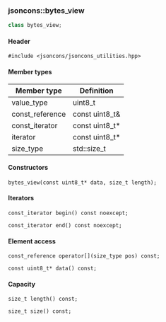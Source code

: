 ### jsoncons::bytes_view

```c++
class bytes_view;
```

#### Header

    #include <jsoncons/jsoncons_utilities.hpp>

#### Member types

Member type     |Definition
----------------|------------------------------
value_type      | uint8_t
const_reference | const uint8_t&
const_iterator  | const uint8_t*
iterator        | const uint8_t*
size_type       | std::size_t

#### Constructors

    bytes_view(const uint8_t* data, size_t length);

#### Iterators

    const_iterator begin() const noexcept;

    const_iterator end() const noexcept;

#### Element access

    const_reference operator[](size_type pos) const;

    const uint8_t* data() const;

#### Capacity

    size_t length() const;  

    size_t size() const;

